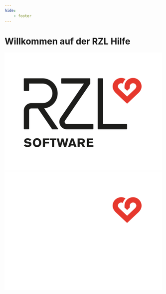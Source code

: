 ```yaml
---
hide:
    - footer
---
```


# Willkommen auf der RZL Hilfe

![RZL Logo](assets/RZL_Logo_mit_Software_schwarz_herz_rot.svg#only-light)
![RZL Logo](assets/RZL_Logo_mit_Software_weiss_herz_rot.svg#only-light#only-dark)